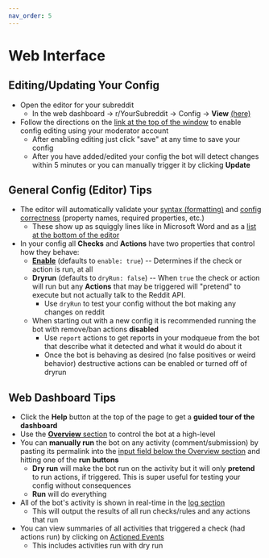 ```yaml
---
nav_order: 5
---
```


# Web Interface

## Editing/Updating Your Config

* Open the editor for your subreddit
    * In the web dashboard \-> r/YourSubreddit \-> Config -> **View** [(here)](/docs/images/config/config.jpg)
* Follow the directions on the [link at the top of the window](/docs/images/config/save.png) to enable config editing using your moderator account
    * After enabling editing just click "save" at any time to save your config
    * After you have added/edited your config the bot will detect changes within 5 minutes or you can manually trigger it by clicking **Update**

## General Config (Editor) Tips

* The editor will automatically validate your [syntax (formatting)](/docs/images/config/syntax.png) and [config correctness](/docs/images/config/correctness.png) (property names, required properties, etc.)
    * These show up as squiggly lines like in Microsoft Word and as a [list at the bottom of the editor](/docs/images/config/errors.png)
* In your config all **Checks** and **Actions** have two properties that control how they behave:
    * [**Enable**](/docs/images/config/enable.png) (defaults to `enable: true`) -- Determines if the check or action is run, at all
    * **Dryrun** (defaults to `dryRun: false`) -- When `true` the check or action will run but any **Actions** that may be triggered will "pretend" to execute but not actually talk to the Reddit API.
      * Use `dryRun` to test your config without the bot making any changes on reddit
    * When starting out with a new config it is recommended running the bot with remove/ban actions **disabled**
        * Use `report` actions to get reports in your modqueue from the bot that describe what it detected and what it would do about it
        * Once the bot is behaving as desired (no false positives or weird behavior) destructive actions can be enabled or turned off of dryrun

## Web Dashboard Tips

* Click the **Help** button at the top of the page to get a **guided tour of the dashboard**
* Use the [**Overview** section](/docs/images/botOperations.png) to control the bot at a high-level
* You can **manually run** the bot on any activity (comment/submission) by pasting its permalink into the [input field below the Overview section](/docs/images/runInput.png) and hitting one of the **run buttons**
    * **Dry run** will make the bot run on the activity but it will only **pretend** to run actions, if triggered. This is super useful for testing your config without consequences
    * **Run** will do everything
* All of the bot's activity is shown in real-time in the [log section](/docs/images/logs.png)
    * This will output the results of all run checks/rules and any actions that run
* You can view summaries of all activities that triggered a check (had actions run) by clicking on [Actioned Events](/docs/images/actionsEvents.png)
    * This includes activities run with dry run
